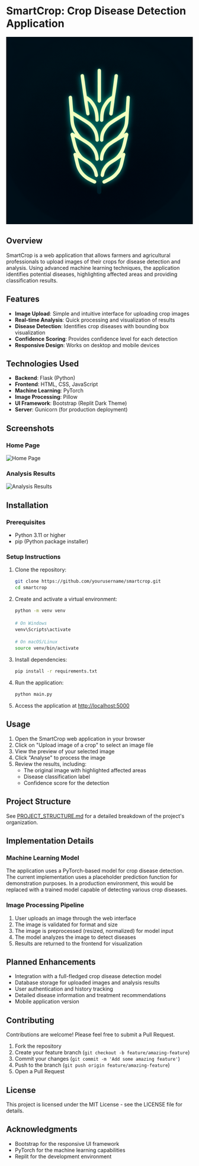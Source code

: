 # SmartCrop: Crop Disease Detection Application

![SmartCrop Logo](generated-icon.png)

## Overview

SmartCrop is a web application that allows farmers and agricultural professionals to upload images of their crops for disease detection and analysis. Using advanced machine learning techniques, the application identifies potential diseases, highlighting affected areas and providing classification results.

## Features

- **Image Upload**: Simple and intuitive interface for uploading crop images
- **Real-time Analysis**: Quick processing and visualization of results
- **Disease Detection**: Identifies crop diseases with bounding box visualization
- **Confidence Scoring**: Provides confidence level for each detection
- **Responsive Design**: Works on desktop and mobile devices

## Technologies Used

- **Backend**: Flask (Python)
- **Frontend**: HTML, CSS, JavaScript
- **Machine Learning**: PyTorch
- **Image Processing**: Pillow
- **UI Framework**: Bootstrap (Replit Dark Theme)
- **Server**: Gunicorn (for production deployment)

## Screenshots

### Home Page
![Home Page](https://via.placeholder.com/800x400?text=SmartCrop+Home+Page)

### Analysis Results
![Analysis Results](https://via.placeholder.com/800x400?text=SmartCrop+Analysis+Results)

## Installation

### Prerequisites
- Python 3.11 or higher
- pip (Python package installer)

### Setup Instructions

1. Clone the repository:
   ```bash
   git clone https://github.com/yourusername/smartcrop.git
   cd smartcrop
   ```

2. Create and activate a virtual environment:
   ```bash
   python -m venv venv
   
   # On Windows
   venv\Scripts\activate
   
   # On macOS/Linux
   source venv/bin/activate
   ```

3. Install dependencies:
   ```bash
   pip install -r requirements.txt
   ```

4. Run the application:
   ```bash
   python main.py
   ```

5. Access the application at [http://localhost:5000](http://localhost:5000)

## Usage

1. Open the SmartCrop web application in your browser
2. Click on "Upload image of a crop" to select an image file
3. View the preview of your selected image
4. Click "Analyse" to process the image
5. Review the results, including:
   - The original image with highlighted affected areas
   - Disease classification label
   - Confidence score for the detection

## Project Structure

See [PROJECT_STRUCTURE.md](PROJECT_STRUCTURE.md) for a detailed breakdown of the project's organization.

## Implementation Details

### Machine Learning Model

The application uses a PyTorch-based model for crop disease detection. The current implementation uses a placeholder prediction function for demonstration purposes. In a production environment, this would be replaced with a trained model capable of detecting various crop diseases.

### Image Processing Pipeline

1. User uploads an image through the web interface
2. The image is validated for format and size
3. The image is preprocessed (resized, normalized) for model input
4. The model analyzes the image to detect diseases
5. Results are returned to the frontend for visualization

## Planned Enhancements

- Integration with a full-fledged crop disease detection model
- Database storage for uploaded images and analysis results
- User authentication and history tracking
- Detailed disease information and treatment recommendations
- Mobile application version

## Contributing

Contributions are welcome! Please feel free to submit a Pull Request.

1. Fork the repository
2. Create your feature branch (`git checkout -b feature/amazing-feature`)
3. Commit your changes (`git commit -m 'Add some amazing feature'`)
4. Push to the branch (`git push origin feature/amazing-feature`)
5. Open a Pull Request

## License

This project is licensed under the MIT License - see the LICENSE file for details.

## Acknowledgments

- Bootstrap for the responsive UI framework
- PyTorch for the machine learning capabilities
- Replit for the development environment